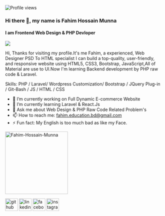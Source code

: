 ![Profile views](https://gpvc.arturio.dev/fahim-hossain-munna)
### Hi there 👋, my name is Fahim Hossain Munna
#### I am Frontend Web Design & PHP Devloper

<a href="https://ibb.co/MfrdjLN"><img src="https://www.iss.nus.edu.sg/images/default-source/default-album/software-dev.jpg?Status=Master&sfvrsn=aa8aa05f_0" border="0"></a>

Hi, Thanks for visiting my profile.It's me Fahim, a experienced, Web Designer PSD To HTML specialist I can build a top-quality, user-friendly, and responsive website using HTML5, CSS3, Bootstrap, JavaScript,All of Material are use to UI.Now I'm learning Backend development by PHP raw code & Laravel.

Skills: PHP / Laravel/ Wordpress Customization/ Bootstrap / JQuery Plug-in / Git-Bash / JS / HTML / CSS

- 🔭 I’m currently working on Full Dynamic E-commerce Website 
- 🌱 I’m currently learning Laravel & React.Js 
- 💬 Ask me about Web Design & PHP Raw Code Related Problem's 
- 📫 How to reach me: fahim.education.bd@gmail.com 
- ⚡ Fun fact: My English is too much bad as like my Face. 

<img src="https://media.licdn.com/dms/image/C4E22AQHSxx5X93l2zQ/feedshare-shrink_2048_1536/0/1660142294971?e=2147483647&v=beta&t=CnoW2xcLLKyXytdXHJ0cmuHpRpXMioanNi5hnh7B9q0" alt="Fahim-Hossain-Munna" border="0" height='200' />

[<img src='https://cdn.jsdelivr.net/npm/simple-icons@3.0.1/icons/github.svg' alt='github' height='40'>](https://github.com/https://github.com/Fahim-Hossain-Munna)  [<img src='https://cdn.jsdelivr.net/npm/simple-icons@3.0.1/icons/linkedin.svg' alt='linkedin' height='40'>](https://www.linkedin.com/in/https://www.linkedin.com/in/fahim-hossain-munna-004a81219//)  [<img src='https://cdn.jsdelivr.net/npm/simple-icons@3.0.1/icons/facebook.svg' alt='facebook' height='40'>](https://www.facebook.com/https://www.facebook.com/profile.php?id=100010853890808)  [<img src='https://cdn.jsdelivr.net/npm/simple-icons@3.0.1/icons/instagram.svg' alt='instagram' height='40'>](https://www.instagram.com/https://www.instagram.com/mrvirgin___g0rila//)  


  

